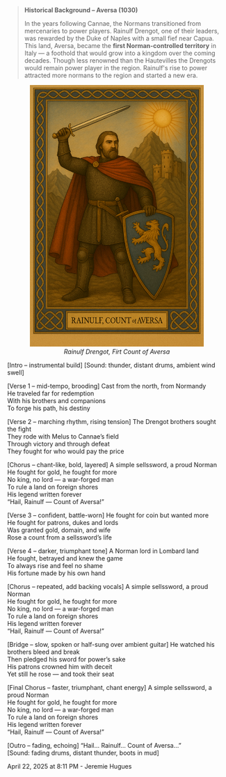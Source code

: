 > **Historical Background – Aversa (1030)**
>
> In the years following Cannae, the Normans transitioned from mercenaries to power players. Rainulf Drengot, one of their leaders, was rewarded by the Duke of Naples with a small fief near Capua. This land, Aversa, became the **first Norman-controlled territory** in Italy — a foothold that would grow into a kingdom over the coming decades. Though less renowned than the Hautevilles the Drengots would remain power player in the region. Rainulf's rise to power attracted more normans to the region and started a new era.


<p align="center">
  <img src="../assets/Aversa.png" alt="Rainulf Drengot" width="400"><br>
  <em>Rainulf Drengot, Firt Count of Aversa</em>
</p>

[Intro – instrumental build]
[Sound: thunder, distant drums, ambient wind swell]

[Verse 1 – mid-tempo, brooding]
Cast from the north, from Normandy  
He traveled far for redemption  
With his brothers and companions  
To forge his path, his destiny  

[Verse 2 – marching rhythm, rising tension]
The Drengot brothers sought the fight  
They rode with Melus to Cannae’s field  
Through victory and through defeat  
They fought for who would pay the price  

[Chorus – chant-like, bold, layered]
A simple sellssword, a proud Norman  
He fought for gold, he fought for more  
No king, no lord — a war-forged man  
To rule a land on foreign shores  
His legend written forever  
“Hail, Rainulf — Count of Aversa!”

[Verse 3 – confident, battle-worn]
He fought for coin but wanted more  
He fought for patrons, dukes and lords  
Was granted gold, domain, and wife  
Rose a count from a sellssword’s life  

[Verse 4 – darker, triumphant tone]
A Norman lord in Lombard land  
He fought, betrayed and knew the game  
To always rise and feel no shame  
His fortune made by his own hand  

[Chorus – repeated, add backing vocals]
A simple sellssword, a proud Norman  
He fought for gold, he fought for more  
No king, no lord — a war-forged man  
To rule a land on foreign shores  
His legend written forever  
“Hail, Rainulf — Count of Aversa!”

[Bridge – slow, spoken or half-sung over ambient guitar]
He watched his brothers bleed and break  
Then pledged his sword for power’s sake  
His patrons crowned him with deceit  
Yet still he rose — and took their seat  

[Final Chorus – faster, triumphant, chant energy]
A simple sellssword, a proud Norman  
He fought for gold, he fought for more  
No king, no lord — a war-forged man  
To rule a land on foreign shores  
His legend written forever  
“Hail, Rainulf — Count of Aversa!”

[Outro – fading, echoing]
“Hail... Rainulf... Count of Aversa...”  
[Sound: fading drums, distant thunder, boots in mud]

April 22, 2025 at 8:11 PM - Jeremie Hugues
